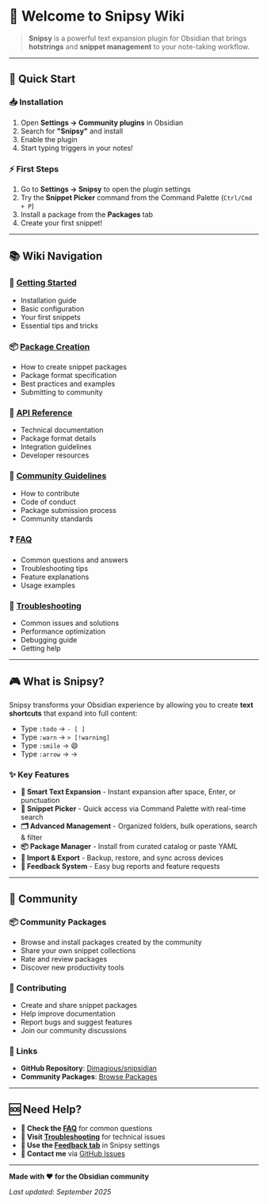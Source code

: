 # 🎯 Welcome to Snipsy Wiki

> **Snipsy** is a powerful text expansion plugin for Obsidian that brings **hotstrings** and **snippet management** to your note-taking workflow.

---

## 🚀 Quick Start

### 📥 Installation
1. Open **Settings → Community plugins** in Obsidian
2. Search for **"Snipsy"** and install
3. Enable the plugin
4. Start typing triggers in your notes!

### ⚡ First Steps
1. Go to **Settings → Snipsy** to open the plugin settings
2. Try the **Snippet Picker** command from the Command Palette (`Ctrl/Cmd + P`)
3. Install a package from the **Packages** tab
4. Create your first snippet!

---

## 📚 Wiki Navigation

### 🎯 [Getting Started](Getting-Started)
- Installation guide
- Basic configuration
- Your first snippets
- Essential tips and tricks

### 📦 [Package Creation](Package-Creation)
- How to create snippet packages
- Package format specification
- Best practices and examples
- Submitting to community

### 🔧 [API Reference](API-Reference)
- Technical documentation
- Package format details
- Integration guidelines
- Developer resources

### 🌟 [Community Guidelines](Community-Guidelines)
- How to contribute
- Code of conduct
- Package submission process
- Community standards

### ❓ [FAQ](FAQ)
- Common questions and answers
- Troubleshooting tips
- Feature explanations
- Usage examples

### 🐛 [Troubleshooting](Troubleshooting)
- Common issues and solutions
- Performance optimization
- Debugging guide
- Getting help

---

## 🎮 What is Snipsy?

Snipsy transforms your Obsidian experience by allowing you to create **text shortcuts** that expand into full content:

- Type `:todo` → `- [ ]`
- Type `:warn` → `> [!warning]`
- Type `:smile` → 😄
- Type `:arrow` → →

### ✨ Key Features
- **🚀 Smart Text Expansion** - Instant expansion after space, Enter, or punctuation
- **🎯 Snippet Picker** - Quick access via Command Palette with real-time search
- **🗂️ Advanced Management** - Organized folders, bulk operations, search & filter
- **📦 Package Manager** - Install from curated catalog or paste YAML
- **🔄 Import & Export** - Backup, restore, and sync across devices
- **💬 Feedback System** - Easy bug reports and feature requests

---

## 🌟 Community

### 📦 Community Packages
- Browse and install packages created by the community
- Share your own snippet collections
- Rate and review packages
- Discover new productivity tools

### 🤝 Contributing
- Create and share snippet packages
- Help improve documentation
- Report bugs and suggest features
- Join our community discussions

### 🔗 Links
- **GitHub Repository**: [Dimagious/snipsidian](https://github.com/Dimagious/snipsidian)
- **Community Packages**: [Browse Packages](https://github.com/Dimagious/snipsidian/wiki/Community-Packages)

---

## 🆘 Need Help?

- **📖 Check the [FAQ](FAQ)** for common questions
- **🐛 Visit [Troubleshooting](Troubleshooting)** for technical issues
- **💬 Use the [Feedback tab](Getting-Started#feedback-tab)** in Snipsy settings
- **📧 Contact me** via [GitHub Issues](https://github.com/Dimagious/snipsidian/issues)

---

**Made with ❤️ for the Obsidian community**

*Last updated: September 2025*
